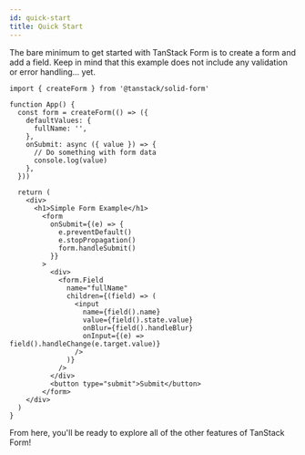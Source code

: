 ```yaml
---
id: quick-start
title: Quick Start
---
```


The bare minimum to get started with TanStack Form is to create a form and add a field. Keep in mind that this example does not include any validation or error handling... yet.

```tsx
import { createForm } from '@tanstack/solid-form'

function App() {
  const form = createForm(() => ({
    defaultValues: {
      fullName: '',
    },
    onSubmit: async ({ value }) => {
      // Do something with form data
      console.log(value)
    },
  }))

  return (
    <div>
      <h1>Simple Form Example</h1>
        <form
          onSubmit={(e) => {
            e.preventDefault()
            e.stopPropagation()
            form.handleSubmit()
          }}
        >
          <div>
            <form.Field
              name="fullName"
              children={(field) => (
                <input
                  name={field().name}
                  value={field().state.value}
                  onBlur={field().handleBlur}
                  onInput={(e) => field().handleChange(e.target.value)}
                />
              )}
            />
          </div>
          <button type="submit">Submit</button>
        </form>
    </div>
  )
}
```

From here, you'll be ready to explore all of the other features of TanStack Form!
